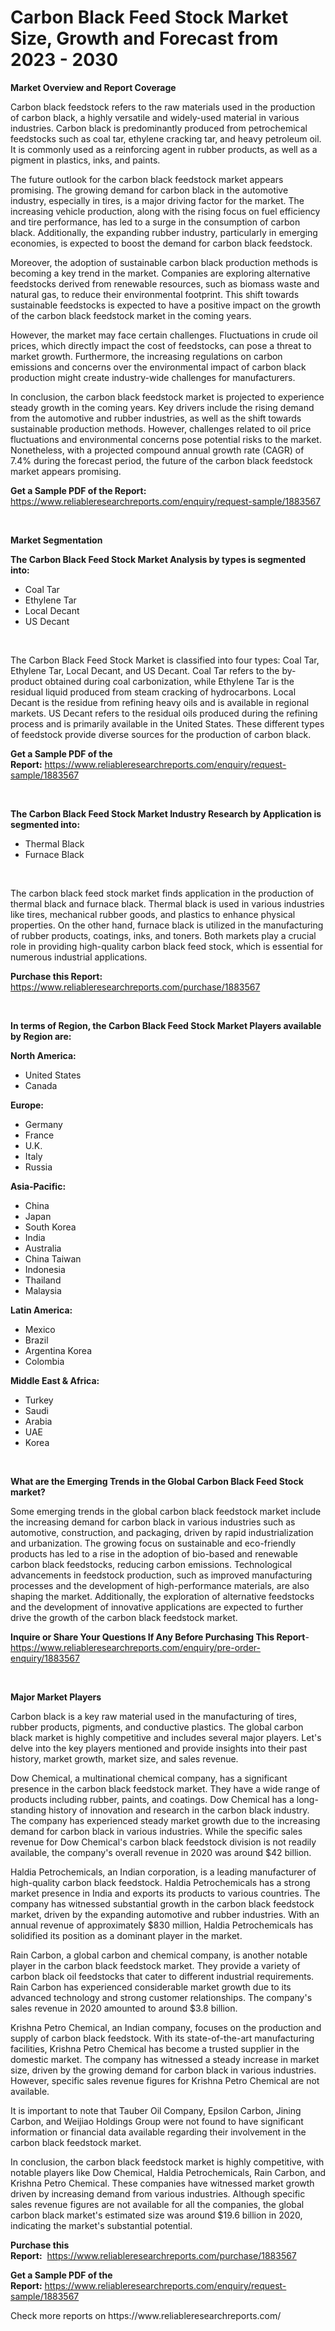 <p><h1>Carbon Black Feed Stock Market Size, Growth and Forecast from 2023 - 2030</h1></p><p><strong>Market Overview and Report Coverage</strong></p>
<p><p>Carbon black feedstock refers to the raw materials used in the production of carbon black, a highly versatile and widely-used material in various industries. Carbon black is predominantly produced from petrochemical feedstocks such as coal tar, ethylene cracking tar, and heavy petroleum oil. It is commonly used as a reinforcing agent in rubber products, as well as a pigment in plastics, inks, and paints.</p><p>The future outlook for the carbon black feedstock market appears promising. The growing demand for carbon black in the automotive industry, especially in tires, is a major driving factor for the market. The increasing vehicle production, along with the rising focus on fuel efficiency and tire performance, has led to a surge in the consumption of carbon black. Additionally, the expanding rubber industry, particularly in emerging economies, is expected to boost the demand for carbon black feedstock.</p><p>Moreover, the adoption of sustainable carbon black production methods is becoming a key trend in the market. Companies are exploring alternative feedstocks derived from renewable resources, such as biomass waste and natural gas, to reduce their environmental footprint. This shift towards sustainable feedstocks is expected to have a positive impact on the growth of the carbon black feedstock market in the coming years.</p><p>However, the market may face certain challenges. Fluctuations in crude oil prices, which directly impact the cost of feedstocks, can pose a threat to market growth. Furthermore, the increasing regulations on carbon emissions and concerns over the environmental impact of carbon black production might create industry-wide challenges for manufacturers.</p><p>In conclusion, the carbon black feedstock market is projected to experience steady growth in the coming years. Key drivers include the rising demand from the automotive and rubber industries, as well as the shift towards sustainable production methods. However, challenges related to oil price fluctuations and environmental concerns pose potential risks to the market. Nonetheless, with a projected compound annual growth rate (CAGR) of 7.4% during the forecast period, the future of the carbon black feedstock market appears promising.</p></p>
<p><strong>Get a Sample PDF of the Report:</strong> <a href="https://www.reliableresearchreports.com/enquiry/request-sample/1883567">https://www.reliableresearchreports.com/enquiry/request-sample/1883567</a></p>
<p>&nbsp;</p>
<p><strong>Market Segmentation</strong></p>
<p><strong>The Carbon Black Feed Stock Market Analysis by types is segmented into:</strong></p>
<p><ul><li>Coal Tar</li><li>Ethylene Tar</li><li>Local Decant</li><li>US Decant</li></ul></p>
<p>&nbsp;</p>
<p><p>The Carbon Black Feed Stock Market is classified into four types: Coal Tar, Ethylene Tar, Local Decant, and US Decant. Coal Tar refers to the by-product obtained during coal carbonization, while Ethylene Tar is the residual liquid produced from steam cracking of hydrocarbons. Local Decant is the residue from refining heavy oils and is available in regional markets. US Decant refers to the residual oils produced during the refining process and is primarily available in the United States. These different types of feedstock provide diverse sources for the production of carbon black.</p></p>
<p><strong>Get a Sample PDF of the Report:</strong>&nbsp;<a href="https://www.reliableresearchreports.com/enquiry/request-sample/1883567">https://www.reliableresearchreports.com/enquiry/request-sample/1883567</a></p>
<p>&nbsp;</p>
<p><strong>The Carbon Black Feed Stock Market Industry Research by Application is segmented into:</strong></p>
<p><ul><li>Thermal Black</li><li>Furnace Black</li></ul></p>
<p>&nbsp;</p>
<p><p>The carbon black feed stock market finds application in the production of thermal black and furnace black. Thermal black is used in various industries like tires, mechanical rubber goods, and plastics to enhance physical properties. On the other hand, furnace black is utilized in the manufacturing of rubber products, coatings, inks, and toners. Both markets play a crucial role in providing high-quality carbon black feed stock, which is essential for numerous industrial applications.</p></p>
<p><strong>Purchase this Report:</strong>&nbsp; <a href="https://www.reliableresearchreports.com/purchase/1883567">https://www.reliableresearchreports.com/purchase/1883567</a></p>
<p>&nbsp;</p>
<p><strong>In terms of Region, the Carbon Black Feed Stock Market Players available by Region are:</strong></p>
<p>
    <p> <strong> North America: </strong>
        <ul>
            <li>United States</li>
            <li>Canada</li>
        </ul>
        </p> 
    <p> <strong> Europe: </strong>
        <ul>
            <li>Germany</li>
            <li>France</li>
            <li>U.K.</li>
            <li>Italy</li>
            <li>Russia</li>
        </ul>
        </p> 
    <p> <strong> Asia-Pacific: </strong>
        <ul>
            <li>China</li>
            <li>Japan</li>
            <li>South Korea</li>
            <li>India</li>
            <li>Australia</li>
            <li>China Taiwan</li>
            <li>Indonesia</li>
            <li>Thailand</li>
            <li>Malaysia</li>
        </ul>
        </p> 
    <p> <strong> Latin America: </strong>
        <ul>
            <li>Mexico</li>
            <li>Brazil</li>
            <li>Argentina Korea</li>
            <li>Colombia</li>
        </ul>
        </p> 
    <p> <strong> Middle East & Africa: </strong>
        <ul>
            <li>Turkey</li>
            <li>Saudi</li>
            <li>Arabia</li>
            <li>UAE</li>
            <li>Korea</li>
        </ul>
    </p>
    </p>
<p>&nbsp;</p>
<p><strong>What are the Emerging Trends in the Global Carbon Black Feed Stock market?</strong></p>
<p><p>Some emerging trends in the global carbon black feedstock market include the increasing demand for carbon black in various industries such as automotive, construction, and packaging, driven by rapid industrialization and urbanization. The growing focus on sustainable and eco-friendly products has led to a rise in the adoption of bio-based and renewable carbon black feedstocks, reducing carbon emissions. Technological advancements in feedstock production, such as improved manufacturing processes and the development of high-performance materials, are also shaping the market. Additionally, the exploration of alternative feedstocks and the development of innovative applications are expected to further drive the growth of the carbon black feedstock market.</p></p>
<p><strong>Inquire or Share Your Questions If Any Before Purchasing This Report</strong>- <a href="https://www.reliableresearchreports.com/enquiry/pre-order-enquiry/1883567">https://www.reliableresearchreports.com/enquiry/pre-order-enquiry/1883567</a></p>
<p>&nbsp;</p>
<p><strong>Major Market Players</strong></p>
<p><p>Carbon black is a key raw material used in the manufacturing of tires, rubber products, pigments, and conductive plastics. The global carbon black market is highly competitive and includes several major players. Let's delve into the key players mentioned and provide insights into their past history, market growth, market size, and sales revenue.</p><p>Dow Chemical, a multinational chemical company, has a significant presence in the carbon black feedstock market. They have a wide range of products including rubber, paints, and coatings. Dow Chemical has a long-standing history of innovation and research in the carbon black industry. The company has experienced steady market growth due to the increasing demand for carbon black in various industries. While the specific sales revenue for Dow Chemical's carbon black feedstock division is not readily available, the company's overall revenue in 2020 was around $42 billion.</p><p>Haldia Petrochemicals, an Indian corporation, is a leading manufacturer of high-quality carbon black feedstock. Haldia Petrochemicals has a strong market presence in India and exports its products to various countries. The company has witnessed substantial growth in the carbon black feedstock market, driven by the expanding automotive and rubber industries. With an annual revenue of approximately $830 million, Haldia Petrochemicals has solidified its position as a dominant player in the market.</p><p>Rain Carbon, a global carbon and chemical company, is another notable player in the carbon black feedstock market. They provide a variety of carbon black oil feedstocks that cater to different industrial requirements. Rain Carbon has experienced considerable market growth due to its advanced technology and strong customer relationships. The company's sales revenue in 2020 amounted to around $3.8 billion.</p><p>Krishna Petro Chemical, an Indian company, focuses on the production and supply of carbon black feedstock. With its state-of-the-art manufacturing facilities, Krishna Petro Chemical has become a trusted supplier in the domestic market. The company has witnessed a steady increase in market size, driven by the growing demand for carbon black in various industries. However, specific sales revenue figures for Krishna Petro Chemical are not available.</p><p>It is important to note that Tauber Oil Company, Epsilon Carbon, Jining Carbon, and Weijiao Holdings Group were not found to have significant information or financial data available regarding their involvement in the carbon black feedstock market.</p><p>In conclusion, the carbon black feedstock market is highly competitive, with notable players like Dow Chemical, Haldia Petrochemicals, Rain Carbon, and Krishna Petro Chemical. These companies have witnessed market growth driven by increasing demand from various industries. Although specific sales revenue figures are not available for all the companies, the global carbon black market's estimated size was around $19.6 billion in 2020, indicating the market's substantial potential.</p></p>
<p><strong>Purchase this Report:</strong>&nbsp;&nbsp;<a href="https://www.reliableresearchreports.com/purchase/1883567">https://www.reliableresearchreports.com/purchase/1883567</a></p>
<p></p>
<p><strong>Get a Sample PDF of the Report:</strong>&nbsp;<a href="https://www.reliableresearchreports.com/enquiry/request-sample/1883567">https://www.reliableresearchreports.com/enquiry/request-sample/1883567</a></p>
<p>Check more reports on https://www.reliableresearchreports.com/</p>